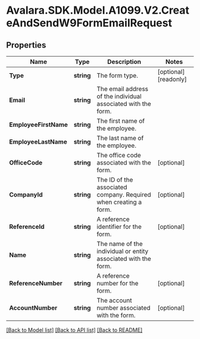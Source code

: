 # Avalara.SDK.Model.A1099.V2.CreateAndSendW9FormEmailRequest

## Properties

Name | Type | Description | Notes
------------ | ------------- | ------------- | -------------
**Type** | **string** | The form type. | [optional] [readonly] 
**Email** | **string** | The email address of the individual associated with the form. | 
**EmployeeFirstName** | **string** | The first name of the employee. | 
**EmployeeLastName** | **string** | The last name of the employee. | 
**OfficeCode** | **string** | The office code associated with the form. | [optional] 
**CompanyId** | **string** | The ID of the associated company. Required when creating a form. | [optional] 
**ReferenceId** | **string** | A reference identifier for the form. | [optional] 
**Name** | **string** | The name of the individual or entity associated with the form. | 
**ReferenceNumber** | **string** | A reference number for the form. | [optional] 
**AccountNumber** | **string** | The account number associated with the form. | [optional] 

[[Back to Model list]](../../../README.md#documentation-for-models) [[Back to API list]](../../../README.md#documentation-for-api-endpoints) [[Back to README]](../../../README.md)

